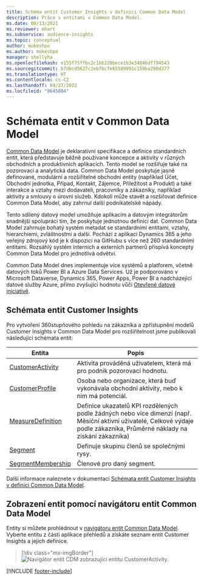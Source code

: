 ```yaml
---
title: Schéma entit Customer Insights v definici Common Data Model
description: Práce s entitami v Common Data Model.
ms.date: 08/13/2021
ms.reviewer: mhart
ms.subservice: audience-insights
ms.topic: conceptual
author: mukeshpo
ms.author: mukeshpo
manager: shellyha
ms.openlocfilehash: e155f75ffbc2c1bb228bece1b3e34846df794543
ms.sourcegitcommit: b7dbcd5627c2ebfbcfe65589991c159ba290d377
ms.translationtype: HT
ms.contentlocale: cs-CZ
ms.lasthandoff: 04/27/2022
ms.locfileid: "8645804"
---
```

# <a name="entity-schemas-in-common-data-model"></a>Schémata entit v Common Data Model



[Common Data Model](/common-data-model/) je deklarativní specifikace a definice standardních entit, která představuje běžně používané koncepce a aktivity v různých obchodních a produktivních aplikacích. Tento model se rozšiřuje také na pozorovací a analytická data. Common Data Model poskytuje jasně definované, modulární a rozšiřitelné obchodní entity (například Účet, Obchodní jednotka, Případ, Kontakt, Zájemce, Příležitost a Produkt) a také interakce a vztahy mezi dodavateli, pracovníky a zákazníky, například aktivity a smlouvy o úrovni služeb. Kdokoli může stavět a rozšiřovat definice Common Data Model, aby zahrnul další podnikatelské nápady.

Tento sdílený datový model umožňuje aplikacím a datovým integrátorům snadnější spolupráci tím, že poskytuje jednotnou definici dat. Common Data Model zahrnuje bohatý systém metadat se standardními entitami, vztahy, hierarchiemi, zvláštnostmi a další. Pochází z aplikací Dynamics 365 a jeho veřejný zdrojový kód je k dispozici na GitHubu s více než 260 standardními entitami. Rozsáhlý systém interních a externích partnerů přispívá koncepty Common Data Model pro jednotlivá odvětví.

Common Data Model dnes implementuje více systémů a platforem, včetně datových toků Power BI a Azure Data Services. Už je podporováno v Microsoft Dataverse, Dynamics 365, Power Apps, Power BI a nadcházející datové služby Azure, přímo zvyšující hodnotu vůči [Otevřené datové iniciativě](https://www.microsoft.com/open-data-initiative).

## <a name="customer-insights-entity-schemas"></a>Schémata entit Customer Insights

Pro vytvoření 360stupňového pohledu na zákazníka a zpřístupnění modelů Customer Insights v Common Data Model pro rozšiřitelnost jsme publikovali následující schémata entit:

| Entita | Popis |
|---------|---------|
|[CustomerActivity](/common-data-model/schema/core/applicationcommon/foundationcommon/crmcommon/solutions/customerinsights/customeractivity) | Aktivita prováděná uživatelem, která má pro podnik pozorovací hodnotu. |
|[CustomerProfile](/common-data-model/schema/core/applicationcommon/foundationcommon/crmcommon/solutions/customerinsights/customerprofile) | Osoba nebo organizace, která buď vykonávala obchodní aktivity, nebo k nim má potenciál. |
|[MeasureDefinition](/common-data-model/schema/core/applicationcommon/foundationcommon/crmcommon/solutions/customerinsights/measuredefinition) | Definice ukazatelů KPI rozdělených podle žádných nebo více dimenzí (např. Měsíční aktivní uživatelé, Celkové výdaje podle zákazníka, Průměrné náklady na získání zákazníka) |
|[Segment](/common-data-model/schema/core/applicationcommon/foundationcommon/crmcommon/solutions/customerinsights/segment) | Definuje skupinu členů se společnými rysy. |
|[SegmentMembership](/common-data-model/schema/core/applicationcommon/foundationcommon/crmcommon/solutions/customerinsights/segmentmembership) | Členové pro daný segment. |

Další informace naleznete v dokumentaci [Schémata entit Customer Insights v definici Common Data Model](/common-data-model/schema/core/applicationcommon/foundationcommon/crmcommon/solutions/customerinsights/overview).

## <a name="view-entities-using-the-common-data-model-entity-navigator"></a>Zobrazení entit pomocí navigátoru entit Common Data Model

Entity si můžete prohlédnout v [navigátoru entit Common Data Model](https://microsoft.github.io/CDM/). Vyberte entitu z části aplikace přehledů a získáte seznam entit Customer Insights a jejich definice.
> [!div class="mx-imgBorder"]
> ![Navigátor entit CDM zobrazující entitu CustomerActivity.](media/CDM-entity-navigator.png "Navigátor entit CDM zobrazující entitu CustomerActivity")


[!INCLUDE [footer-include](includes/footer-banner.md)]
